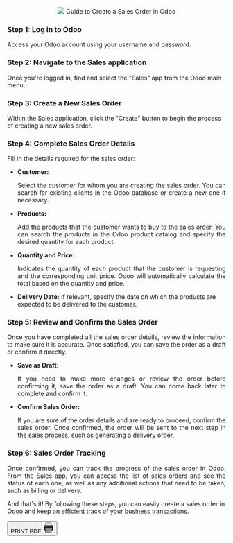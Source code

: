 <center>

<span class='titulo'> <img src='orden_sale.png' width='10%' heigth='10%'> Guide to Create a Sales Order in Odoo </span> 
</center> 

### **Step 1: Log in to Odoo**

Access your Odoo account using your username and password.

### **Step 2: Navigate to the Sales application**

Once you're logged in, find and select the "Sales" app from the Odoo main menu.

### **Step 3: Create a New Sales Order**

Within the Sales application, click the "Create" button to begin the process of creating a new sales order.

### **Step 4: Complete Sales Order Details**

Fill in the details required for the sales order:

- **Customer:** 
  <p style="text-align:justify"> Select the customer for whom you are creating the sales order. You can search for existing clients in the Odoo database or create a new one if necessary.</p>
  
- **Products:** <p style="text-align:justify"> Add the products that the customer wants to buy to the sales order. You can search the products in the Odoo product catalog and specify the desired quantity for each product.</p>

- **Quantity and Price:** 
  <p style="text-align:justify"> Indicates the quantity of each product that the customer is requesting and the corresponding unit price. Odoo will automatically calculate the total based on the quantity and price.</p>

- **Delivery Date:** If relevant, specify the date on which the products are expected to be delivered to the customer.

### **Step 5: Review and Confirm the Sales Order**

<p style="text-align:justify">
Once you have completed all the sales order details, review the information to make sure it is accurate. Once satisfied, you can save the order as a draft or confirm it directly.</p>

- **Save as Draft:**
  <p style="text-align:justify"> If you need to make more changes or review the order before confirming it, save the order as a draft. You can come back later to complete and confirm it.</p>

- **Confirm Sales Order:** 
  <p style="text-align:justify"> If you are sure of the order details and are ready to proceed, confirm the sales order. Once confirmed, the order will be sent to the next step in the sales process, such as generating a delivery order.</p>

### **Step 6: Sales Order Tracking**
<p style="text-align:justify">
Once confirmed, you can track the progress of the sales order in Odoo. From the Sales app, you can access the list of sales orders and see the status of each one, as well as any additional actions that need to be taken, such as billing or delivery.

And that's it! By following these steps, you can easily create a sales order in Odoo and keep an efficient track of your business transactions.
</p>

<button id="printButton">PRINT PDF  <img src='../../print-pdf.png' width='25px' heigth='15px' class='print-image'> </button>
